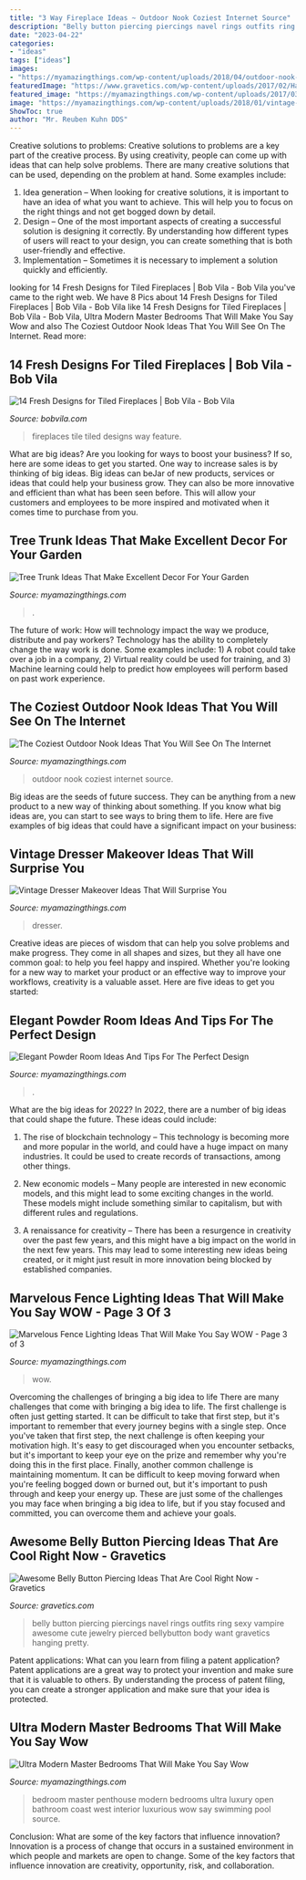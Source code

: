 ```yaml
---
title: "3 Way Fireplace Ideas ~ Outdoor Nook Coziest Internet Source"
description: "Belly button piercing piercings navel rings outfits ring sexy vampire awesome cute jewelry pierced bellybutton body want gravetics hanging pretty"
date: "2023-04-22"
categories:
- "ideas"
tags: ["ideas"]
images:
- "https://myamazingthings.com/wp-content/uploads/2018/04/outdoor-nook-.jpg"
featuredImage: "https://www.gravetics.com/wp-content/uploads/2017/02/Hanging-Jewelry.jpg"
featured_image: "https://myamazingthings.com/wp-content/uploads/2017/03/fence-light.jpg"
image: "https://myamazingthings.com/wp-content/uploads/2018/01/vintage-dresser-makeover-3.jpg"
ShowToc: true
author: "Mr. Reuben Kuhn DDS"
---
```



Creative solutions to problems:
Creative solutions to problems are a key part of the creative process. By using creativity, people can come up with ideas that can help solve problems. There are many creative solutions that can be used, depending on the problem at hand. Some examples include:
1. Idea generation – When looking for creative solutions, it is important to have an idea of what you want to achieve. This will help you to focus on the right things and not get bogged down by detail.
2. Design – One of the most important aspects of creating a successful solution is designing it correctly. By understanding how different types of users will react to your design, you can create something that is both user-friendly and effective.
3. Implementation – Sometimes it is necessary to implement a solution quickly and efficiently.

	

		
looking for 14 Fresh Designs for Tiled Fireplaces | Bob Vila - Bob Vila you've came to the right web. We have 8 Pics about 14 Fresh Designs for Tiled Fireplaces | Bob Vila - Bob Vila like 14 Fresh Designs for Tiled Fireplaces | Bob Vila - Bob Vila, Ultra Modern Master Bedrooms That Will Make You Say Wow and also The Coziest Outdoor Nook Ideas That You Will See On The Internet. Read more:
		
    
## 14 Fresh Designs For Tiled Fireplaces | Bob Vila - Bob Vila

<img loading=lazy src="https://empire-s3-production.bobvila.com/slides/35630/original/Tiled_Fireplaces_Ideas_Daltile_Memoir_Tile.jpeg?1580133736" onerror="this.onerror=null;this.src='https://tse1.mm.bing.net/th?id=OIP.t_3hSm-2l3DGJZpQv5Pd3AHaJ4&amp;pid=15.1';" alt="14 Fresh Designs for Tiled Fireplaces | Bob Vila - Bob Vila">

_Source: bobvila.com_

>fireplaces tile tiled designs way feature. 

	

What are big ideas?
Are you looking for ways to boost your business? If so, here are some ideas to get you started. 
One way to increase sales is by thinking of big ideas. Big ideas can beJar of new products, services or ideas that could help your business grow. They can also be more innovative and efficient than what has been seen before. This will allow your customers and employees to be more inspired and motivated when it comes time to purchase from you.

    
## Tree Trunk Ideas That Make Excellent Decor For Your Garden

<img loading=lazy src="https://myamazingthings.com/wp-content/uploads/2017/08/tree-stump-ideas-5.jpg" onerror="this.onerror=null;this.src='https://tse4.mm.bing.net/th?id=OIP.2NKy81-wkTbC4kaA3tdlDQHaLZ&amp;pid=15.1';" alt="Tree Trunk Ideas That Make Excellent Decor For Your Garden">

_Source: myamazingthings.com_

>. 

	

The future of work: How will technology impact the way we produce, distribute and pay workers?
Technology has the ability to completely change the way work is done. Some examples include: 1) A robot could take over a job in a company, 2) Virtual reality could be used for training, and 3) Machine learning could help to predict how employees will perform based on past work experience.

    
## The Coziest Outdoor Nook Ideas That You Will See On The Internet

<img loading=lazy src="https://myamazingthings.com/wp-content/uploads/2018/04/outdoor-nook-.jpg" onerror="this.onerror=null;this.src='https://tse3.mm.bing.net/th?id=OIP.CKi_tNhrIFYV5yebU8xn1AHaJ4&amp;pid=15.1';" alt="The Coziest Outdoor Nook Ideas That You Will See On The Internet">

_Source: myamazingthings.com_

>outdoor nook coziest internet source. 

	

Big ideas are the seeds of future success. They can be anything from a new product to a new way of thinking about something. If you know what big ideas are, you can start to see ways to bring them to life. Here are five examples of big ideas that could have a significant impact on your business:

    
## Vintage Dresser Makeover Ideas That Will Surprise You

<img loading=lazy src="https://myamazingthings.com/wp-content/uploads/2018/01/vintage-dresser-makeover-3.jpg" onerror="this.onerror=null;this.src='https://tse3.mm.bing.net/th?id=OIP.O53B3ROyyDwEAUt2HQfU4QHaK2&amp;pid=15.1';" alt="Vintage Dresser Makeover Ideas That Will Surprise You">

_Source: myamazingthings.com_

>dresser. 

	

Creative ideas are pieces of wisdom that can help you solve problems and make progress. They come in all shapes and sizes, but they all have one common goal: to help you feel happy and inspired. Whether you're looking for a new way to market your product or an effective way to improve your workflows, creativity is a valuable asset. Here are five ideas to get you started: 

    
## Elegant Powder Room Ideas And Tips For The Perfect Design

<img loading=lazy src="https://myamazingthings.com/wp-content/uploads/2017/10/powder-room-3-.jpg" onerror="this.onerror=null;this.src='https://tse3.mm.bing.net/th?id=OIP.GeoB7LDJx8mRkSKZQQefpAHaLH&amp;pid=15.1';" alt="Elegant Powder Room Ideas And Tips For The Perfect Design">

_Source: myamazingthings.com_

>. 

	

What are the big ideas for 2022?
In 2022, there are a number of big ideas that could shape the future. These ideas could include:
1. The rise of blockchain technology – This technology is becoming more and more popular in the world, and could have a huge impact on many industries. It could be used to create records of transactions, among other things.

2. New economic models – Many people are interested in new economic models, and this might lead to some exciting changes in the world. These models might include something similar to capitalism, but with different rules and regulations.

3. A renaissance for creativity – There has been a resurgence in creativity over the past few years, and this might have a big impact on the world in the next few years. This may lead to some interesting new ideas being created, or it might just result in more innovation being blocked by established companies.

    
## Marvelous Fence Lighting Ideas That Will Make You Say WOW - Page 3 Of 3

<img loading=lazy src="https://myamazingthings.com/wp-content/uploads/2017/03/fence-light.jpg" onerror="this.onerror=null;this.src='https://tse1.mm.bing.net/th?id=OIP.e9tRlyivnv_n67T-PgJUHAHaE8&amp;pid=15.1';" alt="Marvelous Fence Lighting Ideas That Will Make You Say WOW - Page 3 of 3">

_Source: myamazingthings.com_

>wow. 

	

Overcoming the challenges of bringing a big idea to life
There are many challenges that come with bringing a big idea to life. The first challenge is often just getting started. It can be difficult to take that first step, but it's important to remember that every journey begins with a single step. Once you've taken that first step, the next challenge is often keeping your motivation high. It's easy to get discouraged when you encounter setbacks, but it's important to keep your eye on the prize and remember why you're doing this in the first place. Finally, another common challenge is maintaining momentum. It can be difficult to keep moving forward when you're feeling bogged down or burned out, but it's important to push through and keep your energy up. These are just some of the challenges you may face when bringing a big idea to life, but if you stay focused and committed, you can overcome them and achieve your goals.

    
## Awesome Belly Button Piercing Ideas That Are Cool Right Now - Gravetics

<img loading=lazy src="https://www.gravetics.com/wp-content/uploads/2017/02/Hanging-Jewelry.jpg" onerror="this.onerror=null;this.src='https://tse2.mm.bing.net/th?id=OIP.C-0zDYEr8drpd2dZ-34iAAHaLG&amp;pid=15.1';" alt="Awesome Belly Button Piercing Ideas That Are Cool Right Now - Gravetics">

_Source: gravetics.com_

>belly button piercing piercings navel rings outfits ring sexy vampire awesome cute jewelry pierced bellybutton body want gravetics hanging pretty. 

	

Patent applications: What can you learn from filing a patent application?
Patent applications are a great way to protect your invention and make sure that it is valuable to others. By understanding the process of patent filing, you can create a stronger application and make sure that your idea is protected.

    
## Ultra Modern Master Bedrooms That Will Make You Say Wow

<img loading=lazy src="https://myamazingthings.com/wp-content/uploads/2017/01/Luxurious-3-BHK-Villa-with-Swimming-pool-near-Airport-area_3-1024x564.jpg" onerror="this.onerror=null;this.src='https://tse1.mm.bing.net/th?id=OIP.-XbkHQdqftSB0zGo1SaTAwHaEF&amp;pid=15.1';" alt="Ultra Modern Master Bedrooms That Will Make You Say Wow">

_Source: myamazingthings.com_

>bedroom master penthouse modern bedrooms ultra luxury open bathroom coast west interior luxurious wow say swimming pool source. 

	

Conclusion: What are some of the key factors that influence innovation?
Innovation is a process of change that occurs in a sustained environment in which people and markets are open to change. Some of the key factors that influence innovation are creativity, opportunity, risk, and collaboration.

